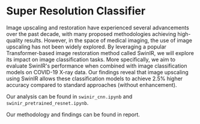 # Super Resolution Classifier

Image upscaling and restoration have experienced several advancements over the past decade, with many proposed methodologies achieving high-quality results. However, in the space of medical imaging, the use of image upscaling has not been widely explored. By leveraging a popular Transformer-based image restoration method called SwinIR, we will explore its impact on image classification tasks. More specifically, we aim to evaluate SwinIR's performance when combined with image classification models on COVID-19 X-ray data. Our findings reveal that image upscaling using SwinIR allows these classification models to achieve 2.5% higher accuracy compared to standard approaches (without enhancement).

Our analysis can be found in `swinir_cnn.ipynb` and `swinir_pretrained_resnet.ipynb`.

Our methodology and findings can be found in report. 
